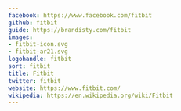 ```yaml
---
facebook: https://www.facebook.com/fitbit
github: fitbit
guide: https://brandisty.com/fitbit
images:
- fitbit-icon.svg
- fitbit-ar21.svg
logohandle: fitbit
sort: fitbit
title: Fitbit
twitter: fitbit
website: https://www.fitbit.com/
wikipedia: https://en.wikipedia.org/wiki/Fitbit
---
```

